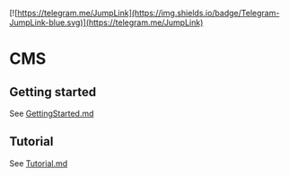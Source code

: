 [![https://telegram.me/JumpLink](https://img.shields.io/badge/Telegram-JumpLink-blue.svg)](https://telegram.me/JumpLink)
# CMS
## Getting started
See [GettingStarted.md](/public/sites/docs/GettingStarted.md)
## Tutorial
See [Tutorial.md](/public/sites/docs/Tutorial.md)
